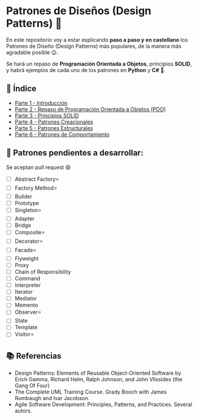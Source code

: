 # Patrones de Diseños (Design Patterns) 🤯

En este repositorio voy a estar explicando **paso a paso y en castellano** los Patrones de Diseño (Design Patterns) más populares, de la manera más agradable posible 😉.

Se hará un repaso de **Programación Orientada a Objetos**, principios **SOLID**, y habrá ejemplos de cada uno de los patrones en **Python** y **C#** 🤩. 

## 📖 Índice
- [Parte 1 - Introducción](https://github.com/juancruzromero/design-patterns/blob/main/apuntes/introduccion.md)
- [Parte 2 - Repaso de Programación Orientada a Objetos (POO)](https://github.com/juancruzromero/design-patterns/blob/main/apuntes/poo.md)
- [Parte 3 - Principios SOLID](https://github.com/juancruzromero/design-patterns/blob/main/apuntes/solid.md)
- [Parte 4 - Patrones Creacionales](https://github.com/juancruzromero/design-patterns/blob/main/apuntes/creacionales.md)
- [Parte 5 - Patrones Estructurales](https://github.com/juancruzromero/design-patterns/blob/main/apuntes/estructurales.md)
- [Parte 6 - Patrones de Comportamiento](https://github.com/juancruzromero/design-patterns/blob/main/apuntes/comportamiento.md)


## 📝 Patrones pendientes a desarrollar:
Se aceptan pull request 😄

* [ ] Abstract Factory⭐
* [ ] Factory Method⭐
* [ ] Builder
* [ ] Prototype
* [ ] Singleton⭐
* [ ] Adapter
* [ ] Bridge 
* [ ] Composite⭐
* [ ] Decorator⭐
* [ ] Facade⭐
* [ ] Flyweight
* [ ] Proxy
* [ ] Chain of Responsibility
* [ ] Command
* [ ] Interpreter
* [ ] Iterator
* [ ] Mediator
* [ ] Memento
* [ ] Observer⭐
* [ ] State
* [ ] Template
* [ ] Visitor⭐

## 📚 Referencias
- Design Patterns: Elements of Reusable Object-Oriented Software by Erich Gamma, Richard Helm, Ralph Johnson, and John Vlissides (the Gang Of Four)
- The Complete UML Training Course. Grady Booch with James Rumbaugh and Ivar Jacobson.
- Agile Software Development: Principles, Patterns, and Practices. Several autors.